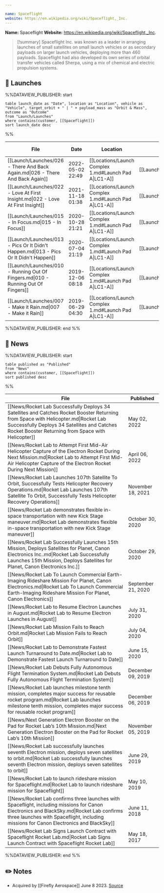 ```yaml
---

name: Spaceflight
website: https://en.wikipedia.org/wiki/Spaceflight,_Inc.
---
```


**Name:** Spaceflight
**Website:** https://en.wikipedia.org/wiki/Spaceflight,_Inc.

>[!summary]
Spaceflight Inc. was known as a leader in arranging launches of small satellites on small launch vehicles or as secondary payloads on larger launch vehicles, deploying more than 460 payloads. Spaceflight had also developed its own series of orbital transfer vehicles called Sherpa, using a mix of chemical and electric propulsion systems.


## 🚀 Launches

%%DATAVIEW_PUBLISHER: start
```
table launch_date as "Date", location as "Location", vehicle as "Vehicle", target_orbit + " | " + payload_mass as "Orbit & Mass", outcome as "Outcome"
from "Launch/Launches"
where contains(customer, [[Spaceflight]])
sort launch_date desc
```
%%

| File                                                                                  | Date             | Location                                              | Vehicle                          | Orbit & Mass                 | Outcome   |
| ------------------------------------------------------------------------------------- | ---------------- | ----------------------------------------------------- | -------------------------------- | ---------------------------- | --------- |
| [[Launch/Launches/026 - There And Back Again.md\|026 - There And Back Again]]         | 2022-05-02 22:49 | [[Locations/Launch Complex 1.md#Launch Pad A\|LC1-A]] | [[Launch/Electron.md\|Electron]] | 520 km \| 94° \| Unknown     | ✅ Success |
| [[Launch/Launches/022 - Love At First Insight.md\|022 - Love At First Insight]]       | 2021-11-18 01:38 | [[Locations/Launch Complex 1.md#Launch Pad A\|LC1-A]] | [[Launch/Electron.md\|Electron]] | 430 km \| 42° \| 120 kg      | ✅ Success |
| [[Launch/Launches/015 - In Focus.md\|015 - In Focus]]                                 | 2020-10-28 21:21 | [[Locations/Launch Complex 1.md#Launch Pad A\|LC1-A]] | [[Launch/Electron.md\|Electron]] | 500 km \| 97.5° \| 72 kg     | ✅ Success |
| [[Launch/Launches/013 - Pics Or It Didn't Happen.md\|013 - Pics Or It Didn't Happen]] | 2020-07-04 21:19 | [[Locations/Launch Complex 1.md#Launch Pad A\|LC1-A]] | [[Launch/Electron.md\|Electron]] | 500 km \| 97.5° \| 75 kg     | ❌ Failure |
| [[Launch/Launches/010 - Running Out Of Fingers.md\|010 - Running Out Of Fingers]]     | 2019-12-06 08:18 | [[Locations/Launch Complex 1.md#Launch Pad A\|LC1-A]] | [[Launch/Electron.md\|Electron]] | 385 x 400 km \| 97° \| 77 kg | ✅ Success |
| [[Launch/Launches/007 - Make it Rain.md\|007 - Make it Rain]]                         | 2019-06-29 04:30 | [[Locations/Launch Complex 1.md#Launch Pad A\|LC1-A]] | [[Launch/Electron.md\|Electron]] | 450 km \| 45° \| 80 kg       | ✅ Success |

%%DATAVIEW_PUBLISHER: end %%

## 📰 News
%%DATAVIEW_PUBLISHER: start
```
table published as "Published"
from "News"
where contains(customer, [[Spaceflight]])
sort published desc
```
%%

| File                                                                                                                                                                                                                                     | Published          |
| ---------------------------------------------------------------------------------------------------------------------------------------------------------------------------------------------------------------------------------------- | ------------------ |
| [[News/Rocket Lab Successfully Deploys 34 Satellites and Catches Rocket Booster Returning from Space with Helicopter.md\|Rocket Lab Successfully Deploys 34 Satellites and Catches Rocket Booster Returning from Space with Helicopter]] | May 02, 2022       |
| [[News/Rocket Lab to Attempt First Mid-Air Helicopter Capture of the Electron Rocket During Next Mission.md\|Rocket Lab to Attempt First Mid-Air Helicopter Capture of the Electron Rocket During Next Mission]]                         | April 06, 2022     |
| [[News/Rocket Lab Launches 107th Satellite To Orbit, Successfully Tests Helicopter Recovery Operations.md\|Rocket Lab Launches 107th Satellite To Orbit, Successfully Tests Helicopter Recovery Operations]]                             | November 18, 2021  |
| [[News/Rocket Lab demonstrates flexible in-space transportation with new Kick Stage maneuver.md\|Rocket Lab demonstrates flexible in-space transportation with new Kick Stage maneuver]]                                                 | October 30, 2020   |
| [[News/Rocket Lab Successfully Launches 15th Mission, Deploys Satellites for Planet, Canon Electronics Inc..md\|Rocket Lab Successfully Launches 15th Mission, Deploys Satellites for Planet, Canon Electronics Inc.]]                   | October 29, 2020   |
| [[News/Rocket Lab To Launch Commercial Earth-Imaging Rideshare Mission For Planet, Canon Electronics.md\|Rocket Lab To Launch Commercial Earth-Imaging Rideshare Mission For Planet, Canon Electronics]]                                 | September 21, 2020 |
| [[News/Rocket Lab to Resume Electron Launches in August.md\|Rocket Lab to Resume Electron Launches in August]]                                                                                                                           | July 31, 2020      |
| [[News/Rocket Lab Mission Fails to Reach Orbit.md\|Rocket Lab Mission Fails to Reach Orbit]]                                                                                                                                             | July 04, 2020      |
| [[News/Rocket Lab to Demonstrate Fastest Launch Turnaround to Date.md\|Rocket Lab to Demonstrate Fastest Launch Turnaround to Date]]                                                                                                     | June 15, 2020      |
| [[News/Rocket Lab Debuts Fully Autonomous Flight Termination System.md\|Rocket Lab Debuts Fully Autonomous Flight Termination System]]                                                                                                   | December 09, 2019  |
| [[News/Rocket Lab launches milestone tenth mission, completes major success for reusable rocket program.md\|Rocket Lab launches milestone tenth mission, completes major success for reusable rocket program]]                           | December 06, 2019  |
| [[News/Next Generation Electron Booster on the Pad  for Rocket Lab’s 10th Mission.md\|Next Generation Electron Booster on the Pad  for Rocket Lab’s 10th Mission]]                                                                       | November 05, 2019  |
| [[News/Rocket Lab successfully launches seventh Electron mission, deploys seven satellites to orbit.md\|Rocket Lab successfully launches seventh Electron mission, deploys seven satellites to orbit]]                                   | June 29, 2019      |
| [[News/Rocket Lab to launch rideshare mission for Spaceflight.md\|Rocket Lab to launch rideshare mission for Spaceflight]]                                                                                                               | May 10, 2019       |
| [[News/Rocket Lab confirms three launches with Spaceflight, including missions for Canon Electronics and BlackSky.md\|Rocket Lab confirms three launches with Spaceflight, including missions for Canon Electronics and BlackSky]]       | June 11, 2018      |
| [[News/Rocket Lab Signs Launch Contract with Spaceflight   Rocket Lab.md\|Rocket Lab Signs Launch Contract with Spaceflight   Rocket Lab]]                                                                                               | May 18, 2017       |

%%DATAVIEW_PUBLISHER: end %%

## ✏️ Notes

- Acquired by [[Firefly Aerospace]] June 8 2023. [Source](https://www.satellitetoday.com/finance/2023/06/12/firefly-aerospace-to-acquire-rideshare-provider-spaceflight/)
